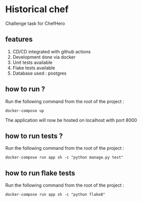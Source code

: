 # Historical chef
Challenge task for ChefHero

## features
1. CD/CD integrated with github actions
2. Development done via docker
3. Unit tests available
4. Flake tests available
5. Database used : postgres

## how to run ?
Run the following command from the root of the project : 

```docker-compose up```

The application will now be hosted on localhost with port 8000

## how to run tests ?

Run the following command from the root of the project :

```docker-compose run app sh -c "python manage.py test"```

## how to run flake tests

Run the following command from the root of the project :

```docker-compose run app sh -c "python flake8"```